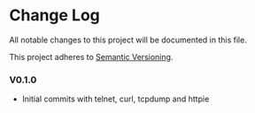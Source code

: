 # Change Log

All notable changes to this project will be documented in this file.

This project adheres to [Semantic Versioning](http://semver.org/).

### V0.1.0

- Initial commits with telnet, curl, tcpdump and httpie

